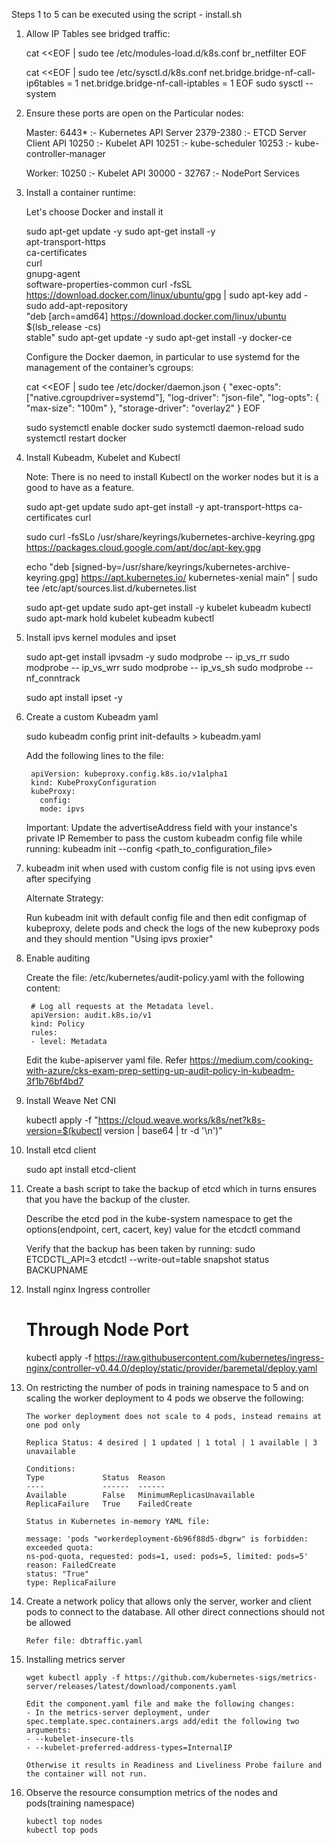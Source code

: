 Steps 1 to 5 can be executed using the script - install.sh

1) Allow IP Tables see bridged traffic:

    cat <<EOF | sudo tee /etc/modules-load.d/k8s.conf
    br_netfilter
    EOF

    cat <<EOF | sudo tee /etc/sysctl.d/k8s.conf
    net.bridge.bridge-nf-call-ip6tables = 1
    net.bridge.bridge-nf-call-iptables = 1
    EOF
    sudo sysctl --system

2) Ensure these ports are open on the Particular nodes:
    
    Master: 
        6443* :- Kubernetes API Server
        2379-2380 :- ETCD Server Client API
        10250 :- Kubelet API
        10251 :- kube-scheduler
        10253 :- kube-controller-manager

    Worker:
        10250 :- Kubelet API
        30000 - 32767 :- NodePort Services


3) Install a container runtime:

    Let's choose Docker and install it

    sudo apt-get update -y
    sudo apt-get install -y \
        apt-transport-https \
        ca-certificates \
        curl \
        gnupg-agent \
        software-properties-common
    curl -fsSL https://download.docker.com/linux/ubuntu/gpg | sudo apt-key add -
    sudo add-apt-repository \
    "deb [arch=amd64] https://download.docker.com/linux/ubuntu \
    $(lsb_release -cs) \
    stable"
    sudo apt-get update -y
    sudo apt-get install -y docker-ce

    Configure the Docker daemon, in particular to use systemd for the management of the container’s cgroups:

    cat <<EOF | sudo tee /etc/docker/daemon.json
    {
    "exec-opts": ["native.cgroupdriver=systemd"],
    "log-driver": "json-file",
    "log-opts": {
        "max-size": "100m"
    },
    "storage-driver": "overlay2"
    }
    EOF

    sudo systemctl enable docker
    sudo systemctl daemon-reload
    sudo systemctl restart docker



4) Install Kubeadm, Kubelet and Kubectl 

    Note: There is no need to install Kubectl on the worker nodes but it is a good to have as a feature.

    sudo apt-get update
    sudo apt-get install -y apt-transport-https ca-certificates curl

    sudo curl -fsSLo /usr/share/keyrings/kubernetes-archive-keyring.gpg https://packages.cloud.google.com/apt/doc/apt-key.gpg

    echo "deb [signed-by=/usr/share/keyrings/kubernetes-archive-keyring.gpg] https://apt.kubernetes.io/ kubernetes-xenial main" | sudo tee /etc/apt/sources.list.d/kubernetes.list

    sudo apt-get update
    sudo apt-get install -y kubelet kubeadm kubectl
    sudo apt-mark hold kubelet kubeadm kubectl

5) Install ipvs kernel modules and ipset

    sudo apt-get install ipvsadm -y
    sudo modprobe -- ip_vs_rr
    sudo modprobe -- ip_vs_wrr
    sudo modprobe -- ip_vs_sh
    sudo modprobe -- nf_conntrack

    sudo apt install ipset -y


6) Create a custom Kubeadm yaml
   
    sudo kubeadm config print init-defaults > kubeadm.yaml

    Add the following lines to the file:

        apiVersion: kubeproxy.config.k8s.io/v1alpha1
        kind: KubeProxyConfiguration
        kubeProxy:
          config:
          mode: ipvs

    Important: Update the advertiseAddress field with your instance's private IP
    Remember to pass the custom kubeadm config file while running:
      kubeadm init --config <path_to_configuration_file>


7) kubeadm init when used with custom config file is not using ipvs even after specifying
   
    Alternate Strategy:
    
    Run kubeadm init with default config file and then edit configmap of kubeproxy, delete pods and check the logs of the new kubeproxy pods and they should mention "Using ipvs proxier"


8) Enable auditing

    Create the file: /etc/kubernetes/audit-policy.yaml with the following content:

        # Log all requests at the Metadata level.
        apiVersion: audit.k8s.io/v1
        kind: Policy
        rules:
        - level: Metadata
  
    Edit the kube-apiserver yaml file. Refer https://medium.com/cooking-with-azure/cks-exam-prep-setting-up-audit-policy-in-kubeadm-3f1b76bf4bd7

9) Install Weave Net CNI
  
    kubectl apply -f "https://cloud.weave.works/k8s/net?k8s-version=$(kubectl version | base64 | tr -d '\n')"

10) Install etcd client 
    
    sudo apt install etcd-client

11) Create a bash script to take the backup of etcd which in turns ensures that you have the backup 
    of the cluster.

    Describe the etcd pod in the kube-system namespace to get the options(endpoint, cert, cacert, key) value for the etcdctl command

    Verify that the backup has been taken by running:                                             sudo ETCDCTL_API=3 etcdctl --write-out=table snapshot status BACKUPNAME

12) Install nginx Ingress controller
    
    # Through Node Port
    
    kubectl apply -f https://raw.githubusercontent.com/kubernetes/ingress-nginx/controller-v0.44.0/deploy/static/provider/baremetal/deploy.yaml


13) On restricting the number of pods in training namespace to 5 and on scaling the worker deployment 
    to 4 pods we observe the following:

        The worker deployment does not scale to 4 pods, instead remains at one pod only
       
        Replica Status: 4 desired | 1 updated | 1 total | 1 available | 3 unavailable
       
        Conditions:
        Type             Status  Reason
        ----             ------  ------
        Available        False   MinimumReplicasUnavailable
        ReplicaFailure   True    FailedCreate

        Status in Kubernetes in-memory YAML file:

        message: 'pods "workerdeployment-6b96f88d5-dbgrw" is forbidden: exceeded quota:
        ns-pod-quota, requested: pods=1, used: pods=5, limited: pods=5'
        reason: FailedCreate
        status: "True"
        type: ReplicaFailure


14) Create a network policy that allows only the server, worker and client pods to connect to the
    database. All other direct connections should not be allowed

        Refer file: dbtraffic.yaml

15) Installing metrics server
    
        wget kubectl apply -f https://github.com/kubernetes-sigs/metrics-server/releases/latest/download/components.yaml

        Edit the component.yaml file and make the following changes:
        - In the metrics-server deployment, under spec.template.spec.containers.args add/edit the following two arguments: 
        - --kubelet-insecure-tls
        - --kubelet-preferred-address-types=InternalIP

        Otherwise it results in Readiness and Liveliness Probe failure and the container will not run.

16) Observe the resource consumption metrics of the nodes and pods(training namespace)
    
        kubectl top nodes
        kubectl top pods

 